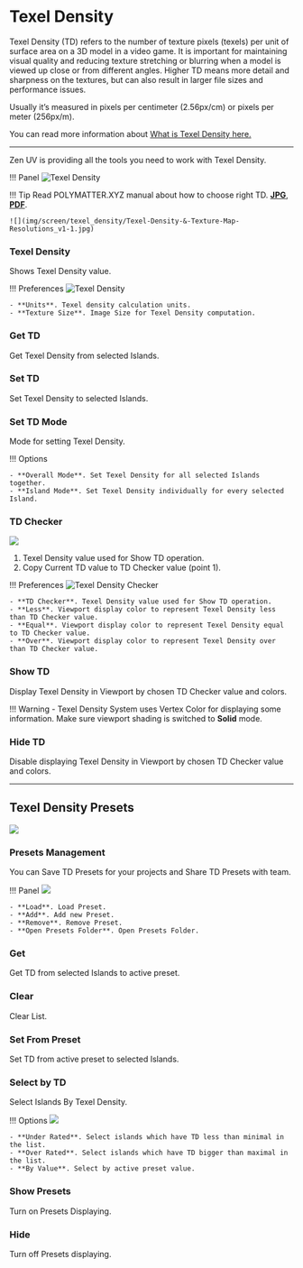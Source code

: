 # Texel Density

Texel Density (TD) refers to the number of texture pixels (texels) per unit of surface area on a 3D model in a video game. It is important for maintaining visual quality and reducing texture stretching or blurring when a model is viewed up close or from different angles. Higher TD means more detail and sharpness on the textures, but can also result in larger file sizes and performance issues.

Usually it’s measured in pixels per centimeter (2.56px/cm) or pixels per meter (256px/m).

You can read more information about [What is Texel Density here.](https://www.beyondextent.com/deep-dives/deepdive-texeldensity#) 

--- 

Zen UV is providing all the tools you need to work with Texel Density.

!!! Panel
    ![Texel Density](img/screen/texel_density/texel_density_main_panel.png)



!!! Tip
    Read POLYMATTER.XYZ manual about how to choose right TD. [**JPG**](https://drive.google.com/file/d/1hJ1px7BHX7kxDmD1KAXqECNqNXCe6egu/view), [**PDF**](https://drive.google.com/file/d/1J8XA8bnrYgHr4R8PwsbM4ftqjbDZ8whN/view). 

    ![](img/screen/texel_density/Texel-Density-&-Texture-Map-Resolutions_v1-1.jpg)


### Texel Density
Shows Texel Density value.

!!! Preferences
    ![Texel Density](img/screen/texel_density/texel_density_options.png)

    - **Units**. Texel density calculation units.
    - **Texture Size**. Image Size for Texel Density computation.

### Get TD
Get Texel Density from selected Islands.

### Set TD
Set Texel Density to selected Islands.

### Set TD Mode
Mode for setting Texel Density.

!!! Options

    - **Overall Mode**. Set Texel Density for all selected Islands together.
    - **Island Mode**. Set Texel Density individually for every selected Island.

### TD Checker

![](img/screen/texel_density/td_checker.png)

  1. Texel Density value used for Show TD operation.
  2. Copy Current TD value to TD Checker value (point 1).

!!! Preferences
    ![Texel Density Checker](img/screen/texel_density/texel_density_checker_options.png)

    - **TD Checker**. Texel Density value used for Show TD operation.
    - **Less**. Viewport display color to represent Texel Density less than TD Checker value.
    - **Equal**. Viewport display color to represent Texel Density equal to TD Checker value.
    - **Over**. Viewport display color to represent Texel Density over than TD Checker value.

### Show TD

Display Texel Density in Viewport by chosen TD Checker value and colors.

!!! Warning
    - Texel Density System uses Vertex Color for displaying some information.
      Make sure viewport shading is switched to **Solid** mode.

### Hide TD

Disable displaying Texel Density in Viewport by chosen TD Checker value and colors.

---
## Texel Density Presets

![](img/screen/texel_density/td_presets.png)

### Presets Management

You can Save TD Presets for your projects and Share TD Presets with team.

!!! Panel
    ![](img/screen/texel_density/td_presets_panel.png)

    - **Load**. Load Preset.
    - **Add**. Add new Preset.
    - **Remove**. Remove Preset.
    - **Open Presets Folder**. Open Presets Folder.

### Get

Get TD from selected Islands to active preset.

### Clear

Clear List.

### Set From Preset

Set TD from active preset to selected Islands.

### Select by TD

Select Islands By Texel Density.

!!! Options
    ![](img/screen/texel_density/td_presets_select.png)

    - **Under Rated**. Select islands which have TD less than minimal in the list.
    - **Over Rated**. Select islands which have TD bigger than maximal in the list.
    - **By Value**. Select by active preset value.

### Show Presets
Turn on Presets Displaying.

### Hide
Turn off Presets displaying.

